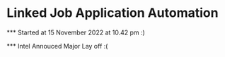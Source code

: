 # Linked Job Application Automation

*** Started at 15 November 2022 at 10.42 pm :)

*** Intel Annouced Major Lay off :(